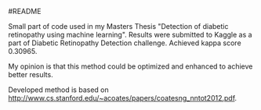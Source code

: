 #README

Small part of code used in my Masters Thesis "Detection of diabetic retinopathy using machine learning".
Results were submitted to Kaggle as a part of Diabetic Retinopathy Detection challenge.
Achieved kappa score 0.30965.

My opinion is that this method could be optimized and enhanced to achieve better results.

Developed method is based on http://www.cs.stanford.edu/~acoates/papers/coatesng_nntot2012.pdf.
